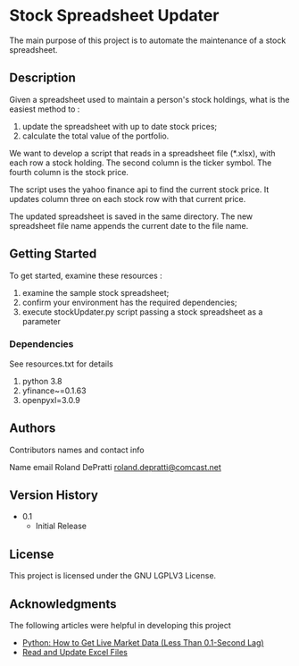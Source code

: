 # Stock Spreadsheet Updater

The main purpose of this project is to automate the maintenance of a stock spreadsheet.

## Description

Given a spreadsheet used to maintain a person's stock holdings, what is the easiest method to :
1. update the spreadsheet with up to date stock prices;
2. calculate the total value of the portfolio.

We want to develop a script that reads in a spreadsheet file (*.xlsx), with each row a stock holding.
The second column is the ticker symbol. The fourth column is the stock price.

The script uses the yahoo finance api to find the current stock price.
It updates column three on each stock row with that current price.

The updated spreadsheet is saved in the same directory.
The new spreadsheet file name appends the current date to the file name.


## Getting Started

To get started, examine these resources :

1. examine the sample stock spreadsheet;
2. confirm your environment has the required dependencies;
3. execute stockUpdater.py script passing a stock spreadsheet as a parameter 

### Dependencies

See resources.txt for details
1. python 3.8
2. yfinance~=0.1.63
3. openpyxl=3.0.9

## Authors

Contributors names and contact info


Name                email
Roland DePratti     roland.depratti@comcast.net

## Version History

* 0.1
    * Initial Release

## License

This project is licensed under the GNU LGPLV3 License.

## Acknowledgments

The following articles were helpful in developing this project
* [Python: How to Get Live Market Data (Less Than 0.1-Second Lag)](https://towardsdatascience.com/python-how-to-get-live-market-data-less-than-0-1-second-lag-c85ee280ed93)
* [Read and Update Excel Files](https://www.pythonpip.com/python-tutorials/how-to-read-update-excel-file-using-python/)
